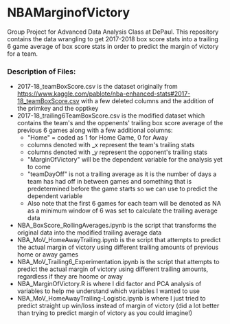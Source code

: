 # NBAMarginofVictory
Group Project for Advanced Data Analysis Class at DePaul. This repository contains the data wrangling to get 2017-2018 box score stats into a trailing 6 game average of box score stats in order to predict the margin of victory for a team.

### Description of Files:
- 2017-18_teamBoxScore.csv is the dataset originally from https://www.kaggle.com/pablote/nba-enhanced-stats#2017-18_teamBoxScore.csv with a few deleted columns and the addition of the primkey and the opptkey
- 2017-18_trailing6TeamBoxScore.csv is the modified dataset which contains the team's and the oppenents' trailing box score average of the previous 6 games along with a few additional columns:
   - "Home" = coded as 1 for Home Game, 0 for Away
   - columns denoted with _x represent the team's trailing stats
   - columns denoted with _y represent the opponent's trailing stats
   - "MarginOfVictory" will be the dependent variable for the analysis yet to come
   - "teamDayOff" is not a trailing average as it is the number of days a team has had off in between games and something that is predetermined before the game starts so we can use to predict the dependent variable
  - Also note that the first 6 games for each team will be denoted as NA as a minimum window of 6 was set to calculate the trailing average data
- NBA_BoxScore_RollingAverages.ipynb is the script that transforms the original data into the modified trailing average data
- NBA_MoV_HomeAwayTrailing.ipynb is the script that attempts to predict the actual margin of victory using different trailing amounts of previous home or away games
- NBA_MoV_Trailing6_Experimentation.ipynb is the script that attempts to predict the actual margin of victory using different trailing amounts, regardless if they are hoome or away
- NBA_MarginOfVictory.R is where I did factor and PCA analysis of variables to help me understand which variables I wanted to use
- NBA_MoV_HomeAwayTrailing-Logistic.ipynb is where I just tried to predict straight up win/loss instead of margin of victory (did a lot better than trying to predict margin of victory as you could imagine!)
   
